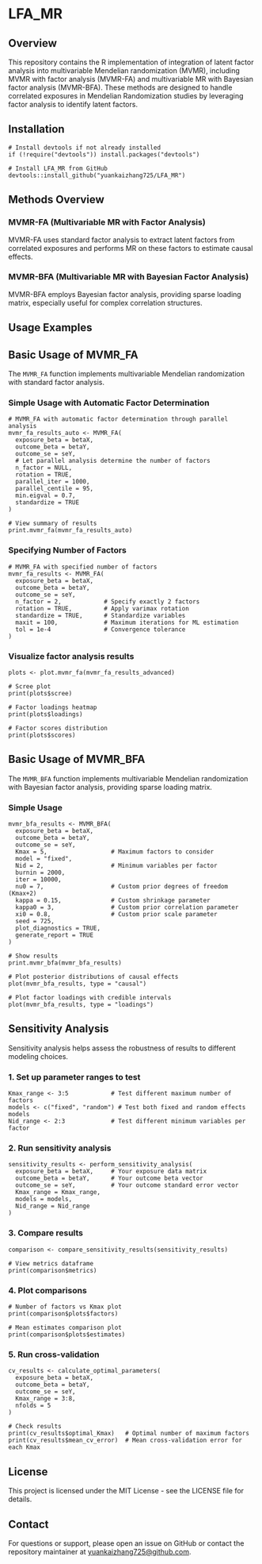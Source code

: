 # LFA_MR

## Overview

This repository contains the R implementation of integration of latent factor analysis into multivariable Mendelian randomization (MVMR), including MVMR with factor analysis (MVMR-FA) and multivariable MR with Bayesian factor analysis (MVMR-BFA). These methods are designed to handle correlated exposures in Mendelian Randomization studies by leveraging factor analysis to identify latent factors.

## Installation

```{r}
# Install devtools if not already installed
if (!require("devtools")) install.packages("devtools")

# Install LFA_MR from GitHub
devtools::install_github("yuankaizhang725/LFA_MR")
```

## Methods Overview

### MVMR-FA (Multivariable MR with Factor Analysis)
MVMR-FA uses standard factor analysis to extract latent factors from correlated exposures and performs MR on these factors to estimate causal effects.

### MVMR-BFA (Multivariable MR with Bayesian Factor Analysis)
MVMR-BFA employs Bayesian factor analysis, providing sparse loading matrix, especially useful for complex correlation structures.

## Usage Examples

## Basic Usage of MVMR_FA

The `MVMR_FA` function implements multivariable Mendelian randomization with standard factor analysis.

### Simple Usage with Automatic Factor Determination

```{r mvmr_fa_auto}
# MVMR_FA with automatic factor determination through parallel analysis
mvmr_fa_results_auto <- MVMR_FA(
  exposure_beta = betaX,
  outcome_beta = betaY,
  outcome_se = seY,
  # Let parallel analysis determine the number of factors
  n_factor = NULL,
  rotation = TRUE,
  parallel_iter = 1000,
  parallel_centile = 95,
  min.eigval = 0.7,
  standardize = TRUE
)

# View summary of results
print.mvmr_fa(mvmr_fa_results_auto)
```

### Specifying Number of Factors

```{r mvmr_fa_specific}
# MVMR_FA with specified number of factors
mvmr_fa_results <- MVMR_FA(
  exposure_beta = betaX,
  outcome_beta = betaY,
  outcome_se = seY,
  n_factor = 2,            # Specify exactly 2 factors
  rotation = TRUE,         # Apply varimax rotation
  standardize = TRUE,      # Standardize variables
  maxit = 100,             # Maximum iterations for ML estimation
  tol = 1e-4               # Convergence tolerance
)
```

### Visualize factor analysis results

```{r}
plots <- plot.mvmr_fa(mvmr_fa_results_advanced)

# Scree plot
print(plots$scree)

# Factor loadings heatmap
print(plots$loadings)

# Factor scores distribution
print(plots$scores)
```

## Basic Usage of MVMR_BFA

The `MVMR_BFA` function implements multivariable Mendelian randomization with Bayesian factor analysis, providing sparse loading matrix.

### Simple Usage

```{r mvmr_bfa_simple}
mvmr_bfa_results <- MVMR_BFA(
  exposure_beta = betaX,
  outcome_beta = betaY,
  outcome_se = seY,
  Kmax = 5,                  # Maximum factors to consider
  model = "fixed",
  Nid = 2,                   # Minimum variables per factor
  burnin = 2000,
  iter = 10000,
  nu0 = 7,                   # Custom prior degrees of freedom (Kmax+2)
  kappa = 0.15,              # Custom shrinkage parameter
  kappa0 = 3,                # Custom prior correlation parameter
  xi0 = 0.8,                 # Custom prior scale parameter
  seed = 725,
  plot_diagnostics = TRUE,
  generate_report = TRUE
)

# Show results
print.mvmr_bfa(mvmr_bfa_results)

# Plot posterior distributions of causal effects
plot(mvmr_bfa_results, type = "causal")

# Plot factor loadings with credible intervals
plot(mvmr_bfa_results, type = "loadings")
```


## Sensitivity Analysis

Sensitivity analysis helps assess the robustness of results to different modeling choices.

### 1. Set up parameter ranges to test

```{r setup_sensitivity}
Kmax_range <- 3:5            # Test different maximum number of factors
models <- c("fixed", "random") # Test both fixed and random effects models
Nid_range <- 2:3             # Test different minimum variables per factor
```

### 2. Run sensitivity analysis

```{r run_sensitivity}
sensitivity_results <- perform_sensitivity_analysis(
  exposure_beta = betaX,     # Your exposure data matrix
  outcome_beta = betaY,      # Your outcome beta vector
  outcome_se = seY,          # Your outcome standard error vector
  Kmax_range = Kmax_range,
  models = models,
  Nid_range = Nid_range
)
```

### 3. Compare results

```{r compare_sensitivity}
comparison <- compare_sensitivity_results(sensitivity_results)

# View metrics dataframe
print(comparison$metrics)
```

### 4. Plot comparisons

```{r plot_comparisons, fig.width=10, fig.height=6}
# Number of factors vs Kmax plot
print(comparison$plots$factors)

# Mean estimates comparison plot
print(comparison$plots$estimates)
```

### 5. Run cross-validation

```{r cross_validation}
cv_results <- calculate_optimal_parameters(
  exposure_beta = betaX,
  outcome_beta = betaY,
  outcome_se = seY,
  Kmax_range = 3:8,
  nfolds = 5
)

# Check results
print(cv_results$optimal_Kmax)   # Optimal number of maximum factors
print(cv_results$mean_cv_error)  # Mean cross-validation error for each Kmax
```


## License

This project is licensed under the MIT License - see the LICENSE file for details.

## Contact

For questions or support, please open an issue on GitHub or contact the repository maintainer at yuankaizhang725@github.com.
